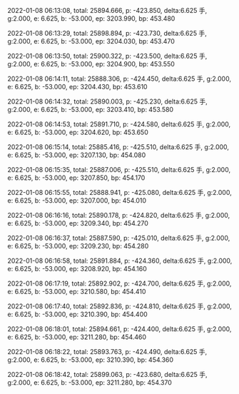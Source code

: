 2022-01-08 06:13:08, total: 25894.666, p: -423.850, delta:6.625 手, g:2.000, e: 6.625, b: -53.000, ep: 3203.990, bp: 453.480

2022-01-08 06:13:29, total: 25898.894, p: -423.730, delta:6.625 手, g:2.000, e: 6.625, b: -53.000, ep: 3204.030, bp: 453.470

2022-01-08 06:13:50, total: 25900.322, p: -423.500, delta:6.625 手, g:2.000, e: 6.625, b: -53.000, ep: 3204.900, bp: 453.550

2022-01-08 06:14:11, total: 25888.306, p: -424.450, delta:6.625 手, g:2.000, e: 6.625, b: -53.000, ep: 3204.430, bp: 453.610

2022-01-08 06:14:32, total: 25890.003, p: -425.230, delta:6.625 手, g:2.000, e: 6.625, b: -53.000, ep: 3203.410, bp: 453.580

2022-01-08 06:14:53, total: 25891.710, p: -424.580, delta:6.625 手, g:2.000, e: 6.625, b: -53.000, ep: 3204.620, bp: 453.650

2022-01-08 06:15:14, total: 25885.416, p: -425.510, delta:6.625 手, g:2.000, e: 6.625, b: -53.000, ep: 3207.130, bp: 454.080

2022-01-08 06:15:35, total: 25887.006, p: -425.510, delta:6.625 手, g:2.000, e: 6.625, b: -53.000, ep: 3207.850, bp: 454.170

2022-01-08 06:15:55, total: 25888.941, p: -425.080, delta:6.625 手, g:2.000, e: 6.625, b: -53.000, ep: 3207.000, bp: 454.010

2022-01-08 06:16:16, total: 25890.178, p: -424.820, delta:6.625 手, g:2.000, e: 6.625, b: -53.000, ep: 3209.340, bp: 454.270

2022-01-08 06:16:37, total: 25887.590, p: -425.010, delta:6.625 手, g:2.000, e: 6.625, b: -53.000, ep: 3209.230, bp: 454.280

2022-01-08 06:16:58, total: 25891.884, p: -424.360, delta:6.625 手, g:2.000, e: 6.625, b: -53.000, ep: 3208.920, bp: 454.160

2022-01-08 06:17:19, total: 25892.902, p: -424.700, delta:6.625 手, g:2.000, e: 6.625, b: -53.000, ep: 3210.580, bp: 454.410

2022-01-08 06:17:40, total: 25892.836, p: -424.810, delta:6.625 手, g:2.000, e: 6.625, b: -53.000, ep: 3210.390, bp: 454.400

2022-01-08 06:18:01, total: 25894.661, p: -424.400, delta:6.625 手, g:2.000, e: 6.625, b: -53.000, ep: 3211.280, bp: 454.460

2022-01-08 06:18:22, total: 25893.763, p: -424.490, delta:6.625 手, g:2.000, e: 6.625, b: -53.000, ep: 3210.390, bp: 454.360

2022-01-08 06:18:42, total: 25899.063, p: -423.680, delta:6.625 手, g:2.000, e: 6.625, b: -53.000, ep: 3211.280, bp: 454.370